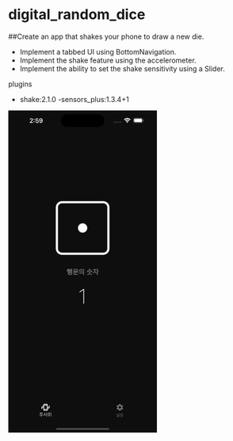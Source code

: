 # digital_random_dice

##Create an app that shakes your phone to draw a new die.

- Implement a tabbed UI using BottomNavigation.
- Implement the shake feature using the accelerometer.
- Implement the ability to set the shake sensitivity using a Slider.

plugins

- shake:2.1.0
  -sensors_plus:1.3.4+1

<img align="center" src="./capture.png" width="300px">
